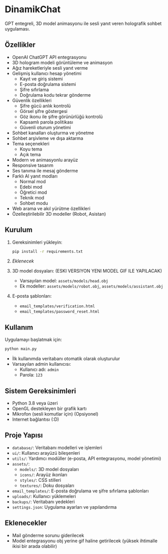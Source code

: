 # DinamikChat

GPT entegreli, 3D model animasyonu ile sesli yanıt veren holografik sohbet uygulaması.

## Özellikler

- OpenAI ChatGPT API entegrasyonu
- 3D hologram modeli görüntüleme ve animasyon
- Ağız hareketleriyle sesli yanıt verme
- Gelişmiş kullanıcı hesap yönetimi
  - Kayıt ve giriş sistemi
  - E-posta doğrulama sistemi
  - Şifre sıfırlama
  - Doğrulama kodu tekrar gönderme
- Güvenlik özellikleri
  - Şifre gücü anlık kontrolü
  - Görsel şifre göstergesi
  - Göz ikonu ile şifre görünürlüğü kontrolü
  - Kapsamlı parola politikası
  - Güvenli oturum yönetimi
- Sohbet kanalları oluşturma ve yönetme
- Sohbet arşivleme ve dışa aktarma
- Tema seçenekleri
  - Koyu tema
  - Açık tema
- Modern ve animasyonlu arayüz
- Responsive tasarım
- Ses tanıma ile mesaj gönderme
- Farklı AI yanıt modları
  - Normal mod
  - Edebi mod
  - Öğretici mod
  - Teknik mod
  - Sohbet modu
- Web arama ve akıl yürütme özellikleri
- Özelleştirilebilir 3D modeller (Robot, Asistan)

## Kurulum

1. Gereksinimleri yükleyin:
   ```bash
   pip install -r requirements.txt
   ```

2. *Eklenecek*

3. 3D model dosyaları: (ESKI VERSIYON YENI MODEL GIF ILE YAPILACAK)
   - Varsayılan model: `assets/models/head.obj`
   - Ek modeller: `assets/models/robot.obj`, `assets/models/assistant.obj`

4. E-posta şablonları:
   - `email_templates/verification.html`
   - `email_templates/password_reset.html`

## Kullanım

Uygulamayı başlatmak için:

```bash
python main.py
```

- İlk kullanımda veritabanı otomatik olarak oluşturulur
- Varsayılan admin kullanıcısı:
  - Kullanıcı adı: `admin`
  - Parola: `123`

## Sistem Gereksinimleri

- Python 3.8 veya üzeri
- OpenGL destekleyen bir grafik kartı
- Mikrofon (sesli komutlar için) (Opsiyonel)
- Internet bağlantısı (:D)

## Proje Yapısı

- `database/`: Veritabanı modelleri ve işlemleri
- `ui/`: Kullanıcı arayüzü bileşenleri
- `utils/`: Yardımcı modüller (e-posta, API entegrasyonu, model yönetimi)
- `assets/`: 
  - `models/`: 3D model dosyaları
  - `icons/`: Arayüz ikonları
  - `styles/`: CSS stilleri
  - `textures/`: Doku dosyaları
- `email_templates/`: E-posta doğrulama ve şifre sıfırlama şablonları
- `uploads/`: Kullanıcı yüklemeleri
- `backups/`: Veritabanı yedekleri
- `settings.json`: Uygulama ayarları ve yapılandırma

## Eklenecekler

- Mail gönderme sorunu giderilecek
- Model entegrasyonu obj yerine gif haline getirilecek (yüksek ihtimalle ikisi bir arada olabilir)